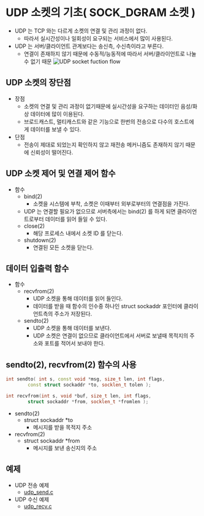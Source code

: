 # UDP 소켓의 기초( SOCK_DGRAM 소켓 )
* UDP 는 TCP 와는 다르게 소켓의 연결 및 관리 과정이 없다.
	- 따라서 실시간성이나 일회성이 요구되는 서비스에서 많이 사용된다.
* UDP 는 서버/클라이언트 관계보다는 송신측, 수신측이라고 부른다.
	- 연결이 존재하지 않기 때문에 수동적/능동적에 따라서 서버/클라이언트로 나눌 수 없기 때문
![UDP socket fuction flow](https://github.com/martinkang/Study/blob/master/LinuxNetworkProgramming/img/udp.jpg)


## UDP 소켓의 장단점
* 장점
	- 소켓의 연결 및 관리 과정이 없기때문에 실시간성을 요구하는 데이터인 음성/화상 데이터에 많이 이용된다.
	- 브로드캐스트, 멀티캐스트와 같은 기능으로 한번의 전송으로 다수의 호스트에게 데이터를 보낼 수 있다.
* 단점
	- 전송이 제대로 되었는지 확인하지 않고 재전송 메커니즘도
	존재하지 않기 때문에 신뢰성이 떨어진다.


## UDP 소켓 제어 및 연결 제어 함수
* 함수
	* bind(2)
		- 소켓을 시스템에 부착, 소켓은 이때부터 외부로부터의 연결점을 가진다.
	- UDP 는 연결할 필요가 없으므로 서버측에서는 bind(2) 를 하게 되면
	클라이언트로부터 데이터를 읽어 들일 수 있다.
	* close(2)
		- 해당 프로세스 내에서 소켓 ID 를 닫는다.
	* shutdown(2)
		- 연결된 모든 소켓을 닫는다.


## 데이터 입출력 함수
* 함수
	* recvfrom(2)
		- UDP 소켓을 통해 데이터를 읽어 들인다.
		- 데이터를 받을 때 함수의 인수중 하나인 struct sockaddr 포인터에
		클라이언트측의 주소가 저장된다.
	* sendto(2)
		- UDP 소켓을 통해 데이터를 보낸다.
		- UDP 소켓은 연결이 없으므로 클라이언트에서 서버로 보낼때
		목적지의 주소와 포트를 적어서 보내야 한다.

## sendto(2), recvfrom(2) 함수의 사용
```c++
int sendto( int s, const void *msg, size_t len, int flags,
		const struct sockaddr *to, socklen_t tolen );

int recvfrom(int s, void *buf, size_t len, int flags,
		struct sockaddr *from, socklen_t *fromlen );
```
* sendto(2)
	- struct sockaddr *to
		- 메시지를 받을 목적지 주소
* recvfrom(2)
	- struct sockaddr *from
		- 메시지를 보낸 송신지의 주소

## 예제
* UDP 전송 예제
	- [udp_send.c]( https://github.com/martinkang/Study/blob/master/LinuxNetworkProgramming/ex/udp_send.c )
* UDP 수신 예제
	- [udp_recv.c]( https://github.com/martinkang/Study/blob/master/LinuxNetworkProgramming/ex/udp_recv.c )
